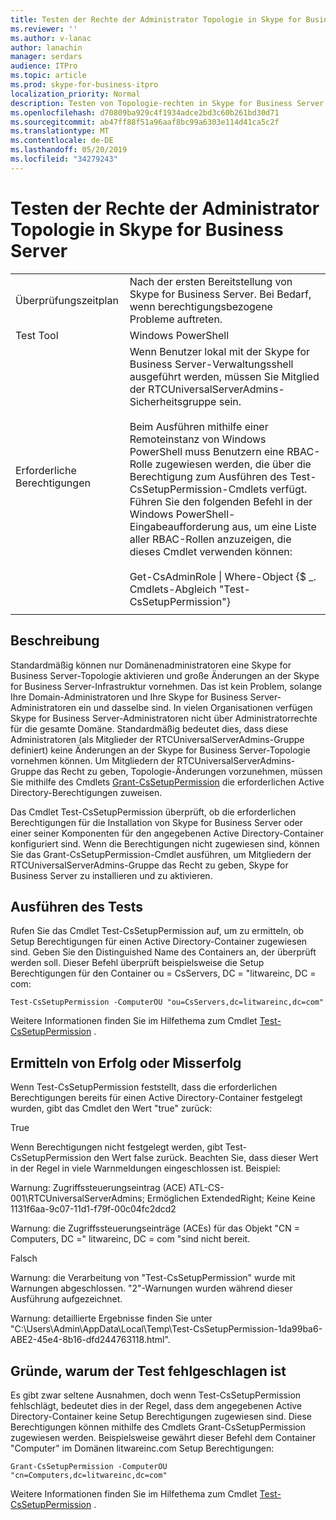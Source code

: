 ```yaml
---
title: Testen der Rechte der Administrator Topologie in Skype for Business Server
ms.reviewer: ''
ms.author: v-lanac
author: lanachin
manager: serdars
audience: ITPro
ms.topic: article
ms.prod: skype-for-business-itpro
localization_priority: Normal
description: Testen von Topologie-rechten in Skype for Business Server
ms.openlocfilehash: d70809ba929c4f1934adce2bd3c60b261bd30d71
ms.sourcegitcommit: ab47ff88f51a96aaf8bc99a6303e114d41ca5c2f
ms.translationtype: MT
ms.contentlocale: de-DE
ms.lasthandoff: 05/20/2019
ms.locfileid: "34279243"
---
```

# <a name="testing-admin-topology-rights-in-skype-for-business-server"></a>Testen der Rechte der Administrator Topologie in Skype for Business Server

| | |
|--|--|
|Überprüfungszeitplan|Nach der ersten Bereitstellung von Skype for Business Server. Bei Bedarf, wenn berechtigungsbezogene Probleme auftreten.|
|Test Tool|Windows PowerShell|
|Erforderliche Berechtigungen|Wenn Benutzer lokal mit der Skype for Business Server-Verwaltungsshell ausgeführt werden, müssen Sie Mitglied der RTCUniversalServerAdmins-Sicherheitsgruppe sein.<br/><br/>Beim Ausführen mithilfe einer Remoteinstanz von Windows PowerShell muss Benutzern eine RBAC-Rolle zugewiesen werden, die über die Berechtigung zum Ausführen des Test-CsSetupPermission-Cmdlets verfügt. Führen Sie den folgenden Befehl in der Windows PowerShell-Eingabeaufforderung aus, um eine Liste aller RBAC-Rollen anzuzeigen, die dieses Cmdlet verwenden können:<br/><br/>Get-CsAdminRole \| Where-Object {$ _. Cmdlets-Abgleich "Test-CsSetupPermission"}|
|||

## <a name="description"></a>Beschreibung

Standardmäßig können nur Domänenadministratoren eine Skype for Business Server-Topologie aktivieren und große Änderungen an der Skype for Business Server-Infrastruktur vornehmen. Das ist kein Problem, solange Ihre Domain-Administratoren und Ihre Skype for Business Server-Administratoren ein und dasselbe sind. In vielen Organisationen verfügen Skype for Business Server-Administratoren nicht über Administratorrechte für die gesamte Domäne. Standardmäßig bedeutet dies, dass diese Administratoren (als Mitglieder der RTCUniversalServerAdmins-Gruppe definiert) keine Änderungen an der Skype for Business Server-Topologie vornehmen können. Um Mitgliedern der RTCUniversalServerAdmins-Gruppe das Recht zu geben, Topologie-Änderungen vorzunehmen, müssen Sie mithilfe des Cmdlets [Grant-CsSetupPermission](https://docs.microsoft.com/en-us/powershell/module/skype/Grant-CsSetupPermission) die erforderlichen Active Directory-Berechtigungen zuweisen.
 
Das Cmdlet Test-CsSetupPermission überprüft, ob die erforderlichen Berechtigungen für die Installation von Skype for Business Server oder einer seiner Komponenten für den angegebenen Active Directory-Container konfiguriert sind. Wenn die Berechtigungen nicht zugewiesen sind, können Sie das Grant-CsSetupPermission-Cmdlet ausführen, um Mitgliedern der RTCUniversalServerAdmins-Gruppe das Recht zu geben, Skype for Business Server zu installieren und zu aktivieren.

## <a name="running-the-test"></a>Ausführen des Tests

Rufen Sie das Cmdlet Test-CsSetupPermission auf, um zu ermitteln, ob Setup Berechtigungen für einen Active Directory-Container zugewiesen sind. Geben Sie den Distinguished Name des Containers an, der überprüft werden soll. Dieser Befehl überprüft beispielsweise die Setup Berechtigungen für den Container ou = CsServers, DC = "litwareinc, DC = com:

`Test-CsSetupPermission -ComputerOU "ou=CsServers,dc=litwareinc,dc=com"`

Weitere Informationen finden Sie im Hilfethema zum Cmdlet [Test-CsSetupPermission](https://docs.microsoft.com/en-us/powershell/module/skype/Test-CsSetupPermission) .

## <a name="determining-success-or-failure"></a>Ermitteln von Erfolg oder Misserfolg

Wenn Test-CsSetupPermission feststellt, dass die erforderlichen Berechtigungen bereits für einen Active Directory-Container festgelegt wurden, gibt das Cmdlet den Wert "true" zurück:

True 

Wenn Berechtigungen nicht festgelegt werden, gibt Test-CsSetupPermission den Wert false zurück. Beachten Sie, dass dieser Wert in der Regel in viele Warnmeldungen eingeschlossen ist. Beispiel:

Warnung: Zugriffssteuerungseintrag (ACE) ATL-CS-001\RTCUniversalServerAdmins; Ermöglichen ExtendedRight; Keine Keine 1131f6aa-9c07-11d1-f79f-00c04fc2dcd2 

Warnung: die Zugriffssteuerungseinträge (ACEs) für das Objekt "CN = Computers, DC =" litwareinc, DC = com "sind nicht bereit. 

Falsch 

Warnung: die Verarbeitung von "Test-CsSetupPermission" wurde mit Warnungen abgeschlossen. "2"-Warnungen wurden während dieser Ausführung aufgezeichnet. 

Warnung: detaillierte Ergebnisse finden Sie unter "C:\Users\Admin\AppData\Local\Temp\Test-CsSetupPermission-1da99ba6-ABE2-45e4-8b16-dfd244763118.html". 

## <a name="reasons-why-the-test-might-have-failed"></a>Gründe, warum der Test fehlgeschlagen ist

Es gibt zwar seltene Ausnahmen, doch wenn Test-CsSetupPermission fehlschlägt, bedeutet dies in der Regel, dass dem angegebenen Active Directory-Container keine Setup Berechtigungen zugewiesen sind. Diese Berechtigungen können mithilfe des Cmdlets Grant-CsSetupPermission zugewiesen werden. Beispielsweise gewährt dieser Befehl dem Container "Computer" im Domänen litwareinc.com Setup Berechtigungen:

`Grant-CsSetupPermission -ComputerOU "cn=Computers,dc=litwareinc,dc=com"`

Weitere Informationen finden Sie im Hilfethema zum Cmdlet [Test-CsSetupPermission](https://docs.microsoft.com/en-us/powershell/module/skype/Test-CsSetupPermission) .
